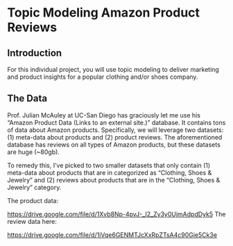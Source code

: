 # Topic Modeling Amazon Product Reviews
## Introduction
For this individual project, you will use topic modeling to deliver marketing and product insights for a popular clothing and/or shoes company.
## The Data
Prof. Julian McAuley at UC-San Diego has graciously let me use his “Amazon Product Data (Links to an external site.)” database. It contains tons of data about Amazon products. Specifically, we will leverage two datasets: (1) meta-data about products and (2) product reviews. The aforementioned database has reviews on all types of Amazon products, but these datasets are huge (~80gb).

To remedy this, I’ve picked to two smaller datasets that only contain (1) meta-data about products that are in categorized as “Clothing, Shoes & Jewelry” and (2) reviews about products that are in the “Clothing, Shoes & Jewelry” category.

The product data:

https://drive.google.com/file/d/1Xvb8Np-4pvJ-_I2_Zy3y0UjmAdpdDyk5 
The review data here:

https://drive.google.com/file/d/1iVqe6GENMTJcXxRpZTsA4c90Gie5Ck3e 
